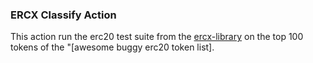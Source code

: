 ### ERCX Classify Action

This action run the erc20 test suite from the [ercx-library](https://github.com/runtimeverification/ercx-library) on the top 100 tokens of the "[awesome buggy erc20 token list].
